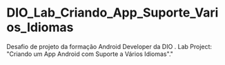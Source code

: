 # DIO_Lab_Criando_App_Suporte_Varios_Idiomas
   Desafio de projeto da formação Android Developer da DIO .  Lab Project: "Criando um App Android com Suporte a Vários Idiomas"."
